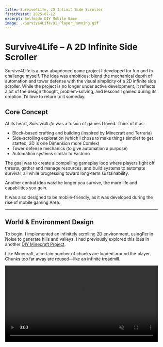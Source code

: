 ```yaml
---
title: Survive4Life, 2D Infinit Side Scroller
firstPostet: 2025-07-12
excerpt: Selfmade DIY Mobile Game
image: ./Survive4Life/01_Player_Running.gif
---
```


# Survive4Life – A 2D Infinite Side Scroller

Survive4Life is a now-abandoned game project I developed for fun and to challenge myself. The idea was ambitious: blend the mechanical depth of automation and tower defense with the visual simplicity of a 2D infinite side scroller. While the project is no longer under active development, it reflects a lot of the design thought, problem-solving, and lessons I gained during its creation. I’d love to return to it someday.

## Core Concept

At its heart, *Survive4Life* was a fusion of games I loved. Think of it as:

* Block-based crafting and building (inspired by Minecraft and Terraria)
* Side-scrolling exploration (which I chose to make things simpler to get started, 3D is one Dimension more Comlex)
* Tower defense mechanics (to give automation a purpose)
* Automation systems similar to Factorio

The goal was to create a compelling gameplay loop where players fight off threats, gather and manage resources, and build systems to automate survival, all while progressing toward long-term sustainability.

Another central idea was:the longer you survive, the more life and capabilities you gain.

It was also designed to be mobile-friendly, as it was developed during the rise of mobile gaming Area.

---

## World & Environment Design

To begin, I implemented an infinitely scrolling 2D environment, usingPerlin Noise to generate hills and valleys. I had previously explored this idea in another [DIY Minecraft Project](/blog/DIYMinecraft.md).

Like Minecraft, a certain number of chunks are loaded around the player. Chunks too far away are reused—like an infinite treadmill.

<video controls muted loop width="100%" src="/blog/Survive4Life/WorldGeneration.mp4" />

The green boxes around the surface blocks represent a performance optimization: only blocks exposed to air have hitboxes. This significantly reduces physics calculations, as calculating collisions for every single block would have been extremely inefficient.

Next came cave generation:

![](/blog/Survive4Life/CaveGeneration.png)

Above you can see a dynamically generated cave. While the shape is simple, it's infinitely scalable and completely code-generated.

To make the world feel less flat, I implemented parallax backgrounds a simple visual trick that simulates depth by moving distant background layers more slowly.

<video controls muted loop width="100%" src="/blog/Survive4Life/ParalaxBackground.mp4" />

All the pixel art was created by me, mostly on my phone, since my computer time was limited by my parents.

Next, I added Ore spawning at different depths (you can see coal,iron and aluminum in the cave screenshot). This was meant to eventually support automated mining, but for a proof of concept, manual mining was sufficient.

The game already featured a crafting box and a smelting furnace:

<video controls muted loop width="100%" src="/blog/Survive4Life/Crafting.mp4" />

A classic pickaxe recipe, allowing faster mining.

<video controls muted loop width="100%" src="/blog/Survive4Life/Smelting.mp4" />

Smelting in progress:

* The upper bar shows time remaining.
* The lower bar shows how much fuel is left.

---

## Saving & Structures

I built a custom save system that serializes changed blocks into a custom format. This allowed the game to be saved and reloaded without losing any player-made changes, something you truly begin to appreciate when you need implement it yourself and its not just given like in any other game.

This also enabled random structure spawning, like trees or huts, to make the world feel more alive.

The hut shown in the crafting video is one such auto-generated structure from a Save File. These Structures are Spawned at Random in the Procedural generated World. Trees are another Structure that is Spawned in the world.

Here’s what a save file looks like:

```
PlayerInv:35;5|7;5|33;4|34;1|5;7|x|x|x|x|x|x|x|x|x|x|x|x|x|x|x|x|x|x|x|x|x|x|x|x|x|
PlayerArm:x|x|x|x|
<WorldData: Overworld>(101.9, 150.0)
<64,144>13,5,1/
<80,144>7,5,0/7,6,0/7,7,0/7,8,0/7,9,0/
<80,-160>15,13,0/
<80,-144>15,1,0/
<96,-160>2,15,0/
<96,-144>7,6,0/7,12,0/14,13,0/15,9,0/
<112,-144>0,14,0/1,5,0/1,6,0/1,7,0/1,8,0/2,5,0/2,6,0/2,7,0/2,8,0/3,9,0/
</WorldData: Overworld>
```

* The player has 5 coal (block ID 35) in their inventory.
* The armor slots are empty.
* Player position: `X: 101.9`, `Y: 150`
* Several blocks in chunk `(80,144)` are replaced—like the tree trunk mined to craft a pickaxe.

Here’s a demo video of the building and saving system:

<video controls muted loop width="100%" src="/blog/Survive4Life/BuildingAndSaving.mp4" />

---

## UI

I created a full UI and inventory system, including custom drag-and-drop logic. All icons were hand-drawn by me. Not the most stylish, but functional and would have beeneasily replaceable in the Future.

Main Menu:

![](/blog/Survive4Life/MainMenu.png)

In-Game Menu:

![](/blog/Survive4Life/IngameMenu.png)

Death Screen:

![](/blog/Survive4Life/DeathScreen.png)

---

## Sprite Animations

The Player sprite was designed by me. The first enemy was based on a scribble my girlfriend made at the time. I refined it into digital sprites and animated it.

Player animations (idle, running, jumping):

![](/blog/Survive4Life/01_Player_Idle.gif)
![](/blog/Survive4Life/01_Player_Running.gif)
![](/blog/Survive4Life/01_Player_Jumping.gif)

Enemy animations (idle, walk, bite):

![](/blog/Survive4Life/01_Monster_Idle.gif)
![](/blog/Survive4Life/01_Monster_Walk.gif)
![](/blog/Survive4Life/01_Monster_Bite.gif)

---

## Pathfinding & AI

Enemy movement used a modified A\* pathfinding system adapted for 2D side-scrolling navigation. It included a gravity penalty, ensuring only reachable paths (via jumping) were chosen.

A\* provided waypoints, but making them physically reachable (e.g., jumping correctly) was another challenge entirely.

Want to learn more? I based it partly on this excellent write-up:
[How to Adapt A\* Pathfinding to a 2D Grid-Based Platformer – Daniel Branicki](https://code.tutsplus.com/how-to-adapt-a-pathfinding-to-a-2d-grid-based-platformer-theory--cms-24662t)

Later, I multithreaded the pathfinding system for performance gains:

![](/blog/Survive4Life/PathfindingOptimisation.jpg)

<video controls muted loop width="100%" src="/blog/Survive4Life/PathfindingExample.mp4" />

In the video, the monster calculates a path to the player in real time.

*Blue nodes: calculated path
*Red nodes: jump points

---

## Conveyor & Automation Systems

The last thing I worked on before pausing the project was a conveyor system. When placing conveyor belts, I optimized them in real time into waypoints, making entire conveyor lines a single computational unit.

This prevented each segment from needing its own computational logic, increasing Calculation Load for every Segment Placed.

![](/blog/Survive4Life/ConveyerSystem.jpg)

You can see the light blue optimized waypoints in the conveyor system.

---

## Lessons Learned

Survive4Life became a sandbox for learning.

*Modular Code & Interfaces: I quickly learned the value of clean architecture.
*Refactoring Early: Fixing a known problem early saves much more time later.
*Expandable Design: I used a block-class system for world generation, allowing easy expansion for custom blocks (e.g., crafting tables, mineable ores).
*Separation of Concerns: I built a reusable `Health` class to manage HP for both players and enemies—without mixing it into unrelated logic of the Player for Example.

I’m proud of what I accomplished, even though the game is rough and incomplete. I hope to return to it one day. And maybe this inspired you to start your own ambitious side project.

Thanks for reading.
